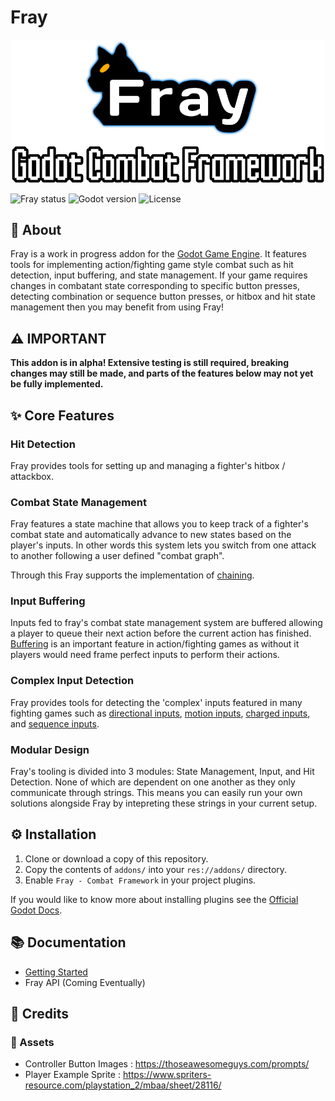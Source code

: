 # Fray

<p align="center">
  <a href="https://godotengine.org">
    <img src="docs/fray_banner.png" width="500" alt="Godot Engine logo">
  </a>
</p>


![Fray status](https://img.shields.io/badge/status-alpha-red) ![Godot version](https://img.shields.io/badge/godot-v3.4-blue)  ![License](https://img.shields.io/badge/license-MIT-informational)

## 📖 About

Fray is a work in progress addon for the [Godot Game Engine](https://godotengine.org). It features tools for implementing action/fighting game style combat such as hit detection, input buffering, and state management. If your game requires changes in combatant state corresponding to specific button presses, detecting combination or sequence button presses, or hitbox and hit state management then you may benefit from using Fray!

## ⚠️ IMPORTANT

**This addon is in alpha! Extensive testing is still required, breaking changes may still be made, and parts of the features below may not yet be fully implemented.**

## ✨ Core Features

### Hit Detection

Fray provides tools for setting up and managing a fighter's hitbox / attackbox.

### Combat State Management

Fray features a state machine that allows you to keep track of a fighter's combat state and automatically advance to new states based on the player's inputs. In other words this system lets you switch from one attack to another following a user defined "combat graph".

Through this Fray supports the implementation of [chaining](https://glossary.infil.net/?t=Chain).

### Input Buffering

Inputs fed to fray's combat state management system are buffered allowing a player to queue their next action before the current action has finished. [Buffering](https://en.wiktionary.org/wiki/Appendix:Glossary_of_fighting_games#Buffering) is an important feature in action/fighting games as without it players would need frame perfect inputs to perform their actions.

### Complex Input Detection

Fray provides tools for detecting the 'complex' inputs featured in many fighting games such as [directional inputs](https://mugen.fandom.com/wiki/Command_input#Directional_inputs), [motion inputs](https://mugen.fandom.com/wiki/Command_input#Motion_input), [charged inputs](https://clips.twitch.tv/FuriousObservantOrcaGrammarKing-c1wo4zhroMVZ9I7y), and [sequence inputs](https://mugen.fandom.com/wiki/Command_input#Sequence_inputs).

### Modular Design

Fray's tooling is divided into 3 modules: State Management, Input, and Hit Detection. None of which are dependent on one another as they only communicate through strings. This means you can easily run your own solutions alongside Fray by intepreting these strings in your current setup.

## ⚙ Installation

1. Clone or download a copy of this repository.
2. Copy the contents of `addons/` into your `res://addons/` directory.
3. Enable `Fray - Combat Framework` in your project plugins.

If you would like to know more about installing plugins see the [Official Godot Docs](https://docs.godotengine.org/en/stable/tutorials/plugins/editor/installing_plugins.html).

## 📚 Documentation

- [Getting Started](./docs/getting_started/index.md)
- Fray API (Coming Eventually)

## 📃 Credits

### 🎨 Assets

- Controller Button Images : <https://thoseawesomeguys.com/prompts/>
- Player Example Sprite : <https://www.spriters-resource.com/playstation_2/mbaa/sheet/28116/>

